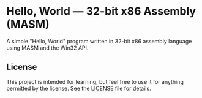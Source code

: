 # Hello, World — 32-bit x86 Assembly (MASM)

A simple "Hello, World" program written in 32-bit x86 assembly language using MASM and the Win32 API.

## License

This project is intended for learning, but feel free to use it for anything permitted by the license.
See the [LICENSE](LICENSE) file for details.
